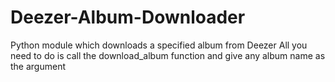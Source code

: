 # Deezer-Album-Downloader
Python module which downloads a specified album from Deezer
All you need to do is call the download_album function and give any album name as the argument
